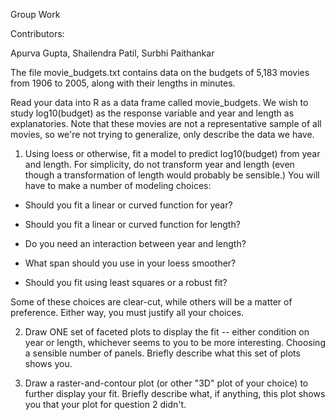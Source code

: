 Group Work

Contributors:

Apurva Gupta, Shailendra Patil, Surbhi Paithankar

The file movie_budgets.txt  contains  data on the budgets of 5,183 movies from 1906 to
2005, along with their lengths in minutes.

Read your data into R as a data frame called movie_budgets. We wish to study
log10(budget) as the response variable and year and length as explanatories. Note that
these movies are not a representative sample of all movies, so we're not trying to
generalize, only describe the data we have.

1. Using loess or otherwise, fit a model to predict log10(budget) from year and length.
For simplicity, do not transform year and length (even though a transformation of length
would probably be sensible.) You will have to make a number of modeling choices:

- Should you fit a linear or curved function for year?

- Should you fit a linear or curved function for length?

- Do you need an interaction between year and length?

- What span should you use in your loess smoother?

- Should you fit using least squares or a robust fit?

Some of these choices are clear-cut, while others will be a matter of preference.
Either way, you must justify all your choices.

2. Draw ONE set of faceted plots to display the fit -- either condition on year or length,
 whichever seems to you to be more interesting. Choosing a sensible number of panels.
 Briefly describe what this set of plots shows you.

3. Draw a raster-and-contour plot (or other "3D" plot of your choice) to further display
your fit. Briefly describe what, if anything, this plot shows you that your plot for
question 2 didn't.
